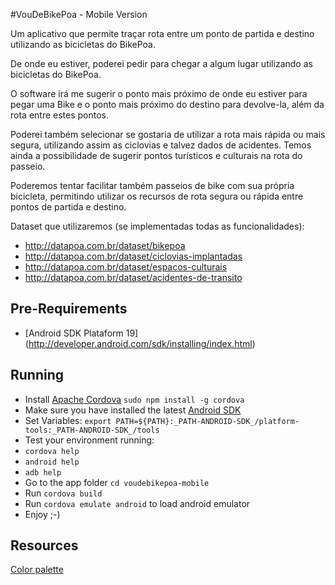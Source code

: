 #VouDeBikePoa - Mobile Version 

Um aplicativo que permite traçar rota entre um ponto de partida e destino utilizando as bicicletas do BikePoa.

De onde eu estiver, poderei pedir para chegar a algum lugar utilizando as bicicletas do BikePoa.

O software irá me sugerir o ponto mais próximo de onde eu estiver para pegar uma Bike e o ponto mais próximo do destino para devolve-la, além da rota entre estes pontos.

Poderei também selecionar se gostaria de utilizar a rota mais rápida ou mais segura, utilizando assim as ciclovias e talvez dados de acidentes.
Temos ainda a possibilidade de sugerir pontos turísticos e culturais na rota do passeio.

Poderemos tentar facilitar também passeios de bike com sua própria bicicleta, permitindo utilizar os recursos de rota segura ou rápida entre pontos de partida e destino.

Dataset que utilizaremos (se implementadas todas as funcionalidades):
* http://datapoa.com.br/dataset/bikepoa
* http://datapoa.com.br/dataset/ciclovias-implantadas
* http://datapoa.com.br/dataset/espacos-culturais
* http://datapoa.com.br/dataset/acidentes-de-transito

## Pre-Requirements
* [Android SDK Plataform 19] (http://developer.android.com/sdk/installing/index.html)

## Running
* Install [Apache Cordova](http://cordova.apache.org/docs/en/3.5.0/guide_cli_index.md.html#The%20Command-Line%20Interface) `sudo npm install -g cordova`
* Make sure you have installed the latest [Android SDK](http://developer.android.com/sdk/installing/index.html)
* Set Variables: `export PATH=${PATH}:_PATH-ANDROID-SDK_/platform-tools:_PATH-ANDROID-SDK_/tools`
* Test your environment running:
* `cordova help`
* `android help`
* `adb help`
* Go to the app folder `cd voudebikepoa-mobile`
* Run `cordova build`
* Run `cordova emulate android` to load android emulator
* Enjoy ;-)

## Resources
[Color palette](http://www.colourlovers.com/palette/155071/Rei_Ayanami)
